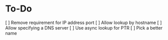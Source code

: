 To-Do
=====

[ ] Remove requirement for IP address port
[ ] Allow lookup by hostname
[ ] Allow specifying a DNS server
[ ] Use async lookup for PTR
[ ] Pick a better name
